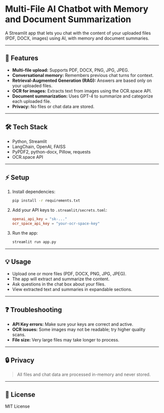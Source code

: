 # Multi-File AI Chatbot with Memory and Document Summarization

A Streamlit app that lets you chat with the content of your uploaded files (PDF, DOCX, images) using AI, with memory and document summaries.

---

## 🚀 Features

- **Multi-file upload:** Supports PDF, DOCX, PNG, JPG, JPEG.
- **Conversational memory:** Remembers previous chat turns for context.
- **Retrieval-Augmented Generation (RAG):** Answers are based only on your uploaded files.
- **OCR for images:** Extracts text from images using the OCR.space API.
- **Document summarization:** Uses GPT-4 to summarize and categorize each uploaded file.
- **Privacy:** No files or chat data are stored.

---

## 🛠️ Tech Stack

- Python, Streamlit
- LangChain, OpenAI, FAISS
- PyPDF2, python-docx, Pillow, requests
- OCR.space API

---

## ⚡ Setup

1. Install dependencies:
   ```bash
   pip install -r requirements.txt
   ```

2. Add your API keys to `.streamlit/secrets.toml`:
   ```toml
   openai_api_key = "sk-..."
   ocr_space_api_key = "your-ocr-space-key"
   ```

3. Run the app:
   ```bash
   streamlit run app.py
   ```

---

## 💡 Usage

- Upload one or more files (PDF, DOCX, PNG, JPG, JPEG).
- The app will extract and summarize the content.
- Ask questions in the chat box about your files.
- View extracted text and summaries in expandable sections.

---

## ❓ Troubleshooting

- **API Key errors:** Make sure your keys are correct and active.
- **OCR issues:** Some images may not be readable; try higher quality scans.
- **File size:** Very large files may take longer to process.

---

## 🔒 Privacy

> All files and chat data are processed in-memory and never stored.

---

## 📄 License

MIT License

